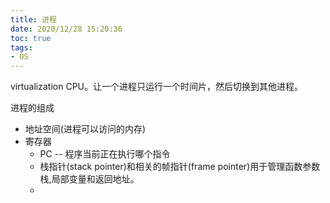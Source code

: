 ```yaml
---
title: 进程
date: 2020/12/28 15:20:36
toc: true
tags:
- OS
---
```



virtualization CPU。让一个进程只运行一个时间片，然后切换到其他进程。

进程的组成
* 地址空间(进程可以访问的内存)
* 寄存器
  * PC -- 程序当前正在执行哪个指令
  * 栈指针(stack pointer)和相关的帧指针(frame pointer)用于管理函数参数栈,局部变量和返回地址。
  * 
